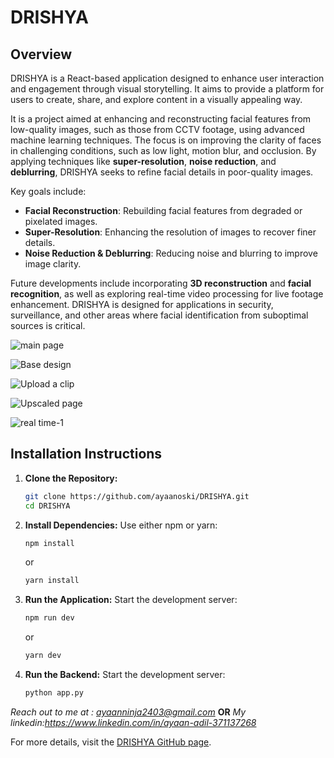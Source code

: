 # DRISHYA

## Overview
DRISHYA is a React-based application designed to enhance user interaction and engagement through visual storytelling. It aims to provide a platform for users to create, share, and explore content in a visually appealing way.

It is a project aimed at enhancing and reconstructing facial features from low-quality images, such as those from CCTV footage, using advanced machine learning techniques. The focus is on improving the clarity of faces in challenging conditions, such as low light, motion blur, and occlusion. By applying techniques like **super-resolution**, **noise reduction**, and **deblurring**, DRISHYA seeks to refine facial details in poor-quality images.

Key goals include:

- **Facial Reconstruction**: Rebuilding facial features from degraded or pixelated images.
- **Super-Resolution**: Enhancing the resolution of images to recover finer details.
- **Noise Reduction & Deblurring**: Reducing noise and blurring to improve image clarity.
  
Future developments include incorporating **3D reconstruction** and **facial recognition**, as well as exploring real-time video processing for live footage enhancement. DRISHYA is designed for applications in security, surveillance, and other areas where facial identification from suboptimal sources is critical.

![main page](https://github.com/user-attachments/assets/2645789d-e79e-4b7e-9b81-e0648f012acf)

![Base design](https://github.com/user-attachments/assets/cce912fa-02b5-4098-ab38-60b0ec63566a)

![Upload a clip](https://github.com/user-attachments/assets/936f3299-dfce-44da-837f-df988e8486b8)

![Upscaled page](https://github.com/user-attachments/assets/a091cf52-e94f-48c1-8cdc-3f0f316a2199)

![real time-1](https://github.com/user-attachments/assets/c041ed37-9a9d-4979-a66d-b4d252e923df)

## Installation Instructions

1. **Clone the Repository:**
   ```bash
   git clone https://github.com/ayaanoski/DRISHYA.git
   cd DRISHYA
   ```

2. **Install Dependencies:**
   Use either npm or yarn:
   ```bash
   npm install
   ```
   or
   ```bash
   yarn install
   ```

3. **Run the Application:**
   Start the development server:
   ```bash
   npm run dev
   ```
   or
   ```bash
   yarn dev
   ```
4. **Run the Backend:**
   Start the development server:
   ```bash
   python app.py
   ```   

*Reach out to me at : ayaanninja2403@gmail.com*
**OR**
*My linkedin:https://www.linkedin.com/in/ayaan-adil-371137268*

For more details, visit the [DRISHYA GitHub page](https://github.com/ayaanoski/DRISHYA).

